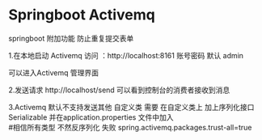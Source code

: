 # Springboot Activemq

springboot 附加功能 防止重复提交表单

1.在本地启动 Activemq
访问 ：http://localhost:8161  账号密码 默认 admin

可以进入Activemq 管理界面

2.发送请求
	http://localhost/send   可以看到控制台的消费者接收到消息
	
3.Activemq 默认不支持发送其他 自定义类 
  需要 在自定义类上 加上序列化接口 Serializable
  并在application.properties 文件中加入  
	#相信所有类型 不然反序列化 失败
	spring.activemq.packages.trust-all=true